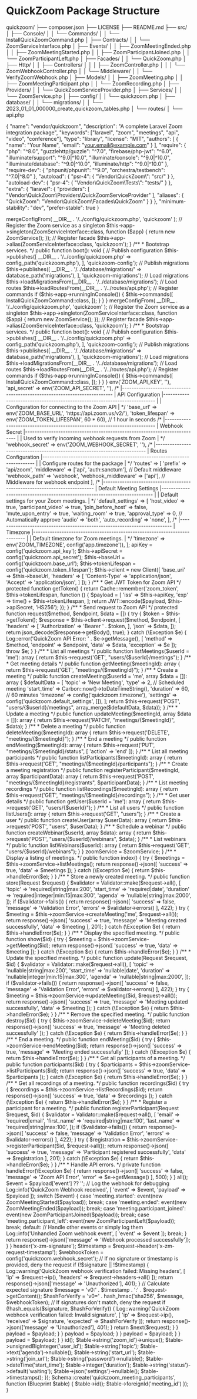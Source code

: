 # QuickZoom Package Structure

quickzoom/
├── composer.json
├── LICENSE
├── README.md
├── src/
│   ├── Console/
│   │   └── Commands/
│   │       └── InstallQuickZoomCommand.php
│   ├── Contracts/
│   │   └── ZoomServiceInterface.php
│   ├── Events/
│   │   ├── ZoomMeetingEnded.php
│   │   ├── ZoomMeetingStarted.php
│   │   ├── ZoomParticipantJoined.php
│   │   └── ZoomParticipantLeft.php
│   ├── Facades/
│   │   └── QuickZoom.php
│   ├── Http/
│   │   ├── Controllers/
│   │   │   ├── ZoomController.php
│   │   │   └── ZoomWebhookController.php
│   │   └── Middleware/
│   │       └── VerifyZoomWebhook.php
│   ├── Models/
│   │   ├── ZoomMeeting.php
│   │   ├── ZoomMeetingParticipant.php
│   │   └── ZoomRecording.php 
│   ├── Providers/
│   │   └── QuickZoomServiceProvider.php
│   ├── Services/
│   │   └── ZoomService.php
│   ├── config/
│   │   └── quickzoom.php
│   ├── database/
│   │   └── migrations/
│   │       └── 2023_01_01_000000_create_quickzoom_tables.php
│   └── routes/
│       └── api.php




{
    "name": "vendor/quickzoom",
    "description": "A complete Laravel Zoom integration package",
    "keywords": ["laravel", "zoom", "meetings", "api", "video", "conference"],
    "type": "library",
    "license": "MIT",
    "authors": [
        {
            "name": "Your Name",
            "email": "your.email@example.com"
        }
    ],
    "require": {
        "php": "^8.0",
        "guzzlehttp/guzzle": "^7.0",
        "firebase/php-jwt": "^6.0",
        "illuminate/support": "^9.0|^10.0",
        "illuminate/console": "^9.0|^10.0",
        "illuminate/database": "^9.0|^10.0",
        "illuminate/http": "^9.0|^10.0"
    },
    "require-dev": {
        "phpunit/phpunit": "^9.0",
        "orchestra/testbench": "^7.0|^8.0"
    },
    "autoload": {
        "psr-4": {
            "Vendor\\QuickZoom\\": "src/"
        }
    },
    "autoload-dev": {
        "psr-4": {
            "Vendor\\QuickZoom\\Tests\\": "tests/"
        }
    },
    "extra": {
        "laravel": {
            "providers": [
                "Vendor\\QuickZoom\\Providers\\QuickZoomServiceProvider"
            ],
            "aliases": {
                "QuickZoom": "Vendor\\QuickZoom\\Facades\\QuickZoom"
            }
        }
    },
    "minimum-stability": "dev",
    "prefer-stable": true
}



<?php

namespace Vendor\QuickZoom\Providers;

use Illuminate\Support\ServiceProvider;
use Vendor\QuickZoom\Console\Commands\InstallQuickZoomCommand;
use Vendor\QuickZoom\Contracts\ZoomServiceInterface;
use Vendor\QuickZoom\Services\ZoomService;

class QuickZoomServiceProvider extends ServiceProvider
{
    /**
     * Register services.
     */
    public function register(): void
    {
        // Merge configuration
        $this->mergeConfigFrom(
            __DIR__ . '/../config/quickzoom.php', 'quickzoom'
        );

        // Register the Zoom service as a singleton
        $this->app->singleton(ZoomServiceInterface::class, function ($app) {
            return new ZoomService();
        });

        // Register facade
        $this->app->alias(ZoomServiceInterface::class, 'quickzoom');
    }

    /**
     * Bootstrap services.
     */
    public function boot(): void
    {
        // Publish configuration
        $this->publishes([
            __DIR__ . '/../config/quickzoom.php' => config_path('quickzoom.php'),
        ], 'quickzoom-config');

        // Publish migrations
        $this->publishes([
            __DIR__ . '/../database/migrations/' => database_path('migrations'),
        ], 'quickzoom-migrations');

        // Load migrations
        $this->loadMigrationsFrom(__DIR__ . '/../database/migrations');

        // Load routes
        $this->loadRoutesFrom(__DIR__ . '/../routes/api.php');

        // Register commands
        if ($this->app->runningInConsole()) {
            $this->commands([
                InstallQuickZoomCommand::class,
            ]);
        }
    }
}




<?php

namespace Vendor\QuickZoom\Providers;

use Illuminate\Support\ServiceProvider;
use Vendor\QuickZoom\Console\Commands\InstallQuickZoomCommand;
use Vendor\QuickZoom\Contracts\ZoomServiceInterface;
use Vendor\QuickZoom\Services\ZoomService;

class QuickZoomServiceProvider extends ServiceProvider
{
    /**
     * Register services.
     */
    public function register(): void
    {
        // Merge configuration
        $this->mergeConfigFrom(
            __DIR__ . '/../config/quickzoom.php', 'quickzoom'
        );

        // Register the Zoom service as a singleton
        $this->app->singleton(ZoomServiceInterface::class, function ($app) {
            return new ZoomService();
        });

        // Register facade
        $this->app->alias(ZoomServiceInterface::class, 'quickzoom');
    }

    /**
     * Bootstrap services.
     */
    public function boot(): void
    {
        // Publish configuration
        $this->publishes([
            __DIR__ . '/../config/quickzoom.php' => config_path('quickzoom.php'),
        ], 'quickzoom-config');

        // Publish migrations
        $this->publishes([
            __DIR__ . '/../database/migrations/' => database_path('migrations'),
        ], 'quickzoom-migrations');

        // Load migrations
        $this->loadMigrationsFrom(__DIR__ . '/../database/migrations');

        // Load routes
        $this->loadRoutesFrom(__DIR__ . '/../routes/api.php');

        // Register commands
        if ($this->app->runningInConsole()) {
            $this->commands([
                InstallQuickZoomCommand::class,
            ]);
        }
    }
}


<?php

namespace Vendor\QuickZoom\Facades;

use Illuminate\Support\Facades\Facade;

/**
 * @method static array listMeetings(string $userId = 'me')
 * @method static array getMeeting(string $meetingId)
 * @method static array createMeeting(string $userId = 'me', array $data = [])
 * @method static array updateMeeting(string $meetingId, array $data = [])
 * @method static array deleteMeeting(string $meetingId)
 * @method static array endMeeting(string $meetingId)
 * @method static array listParticipants(string $meetingId)
 * @method static array registerParticipant(string $meetingId, array $participantData)
 * @method static array listRecordings(string $meetingId)
 * @method static array getUser(string $userId = 'me')
 * @method static array listUsers()
 * @method static array createUser(array $userData)
 * @method static array createWebinar(string $userId, array $data)
 * @method static array listWebinars(string $userId)
 *
 * @see \Vendor\QuickZoom\Services\ZoomService
 */
class QuickZoom extends Facade
{
    /**
     * Get the registered name of the component.
     *
     * @return string
     */
    protected static function getFacadeAccessor()
    {
        return 'quickzoom';
    }
}


<?php

namespace Vendor\QuickZoom\Contracts;

interface ZoomServiceInterface
{
    /**
     * List all meetings
     */
    public function listMeetings(string $userId = 'me'): array;

    /**
     * Get meeting details
     */
    public function getMeeting(string $meetingId): array;

    /**
     * Create a meeting
     */
    public function createMeeting(string $userId = 'me', array $data = []): array;

    /**
     * Update a meeting
     */
    public function updateMeeting(string $meetingId, array $data = []): array;

    /**
     * Delete a meeting
     */
    public function deleteMeeting(string $meetingId): array;

    /**
     * End a meeting
     */
    public function endMeeting(string $meetingId): array;

    /**
     * List all meeting participants
     */
    public function listParticipants(string $meetingId): array;

    /**
     * Create a meeting registration
     */
    public function registerParticipant(string $meetingId, array $participantData): array;

    /**
     * List meeting recordings
     */
    public function listRecordings(string $meetingId): array;

    /**
     * Get user details
     */
    public function getUser(string $userId = 'me'): array;

    /**
     * List all users
     */
    public function listUsers(): array;

    /**
     * Create a user
     */
    public function createUser(array $userData): array;

    /**
     * Schedule a webinar
     */
    public function createWebinar(string $userId, array $data): array;

    /**
     * List webinars
     */
    public function listWebinars(string $userId): array;
}


<?php

return [
    /*
    |--------------------------------------------------------------------------
    | Zoom API Credentials
    |--------------------------------------------------------------------------
    |
    | These credentials are required to access the Zoom API.
    |
    */
    'api_key' => env('ZOOM_API_KEY', ''),
    'api_secret' => env('ZOOM_API_SECRET', ''),
    
    /*
    |--------------------------------------------------------------------------
    | API Configuration
    |--------------------------------------------------------------------------
    |
    | Configuration for connecting to the Zoom API
    |
    */
    'base_url' => env('ZOOM_BASE_URL', 'https://api.zoom.us/v2/'),
    'token_lifespan' => env('ZOOM_TOKEN_LIFESPAN', 60 * 60), // 1 hour in seconds
    
    /*
    |--------------------------------------------------------------------------
    | Webhook Secret
    |--------------------------------------------------------------------------
    |
    | Used to verify incoming webhook requests from Zoom
    |
    */
    'webhook_secret' => env('ZOOM_WEBHOOK_SECRET', ''),
    
    /*
    |--------------------------------------------------------------------------
    | Routes Configuration
    |--------------------------------------------------------------------------
    |
    | Configure routes for the package
    |
    */
    'routes' => [
        'prefix' => 'api/zoom',
        'middleware' => ['api', 'auth:sanctum'], // Default middleware
        'webhook_path' => 'webhook',
        'webhook_middleware' => ['api'], // Middleware for webhook endpoint
    ],
    
    /*
    |--------------------------------------------------------------------------
    | Default Meeting Settings
    |--------------------------------------------------------------------------
    |
    | Default settings for your Zoom meetings.
    |
    */
    'default_settings' => [
        'host_video' => true,
        'participant_video' => true,
        'join_before_host' => false,
        'mute_upon_entry' => true,
        'waiting_room' => true,
        'approval_type' => 0, // Automatically approve
        'audio' => 'both',
        'auto_recording' => 'none',
    ],
    
    /*
    |--------------------------------------------------------------------------
    | Timezone
    |--------------------------------------------------------------------------
    |
    | Default timezone for Zoom meetings.
    |
    */
    'timezone' => env('ZOOM_TIMEZONE', config('app.timezone')),
];




<?php

namespace Vendor\QuickZoom\Services;

use Carbon\Carbon;
use Firebase\JWT\JWT;
use GuzzleHttp\Client;
use Illuminate\Support\Facades\Cache;
use Illuminate\Support\Facades\Log;
use Vendor\QuickZoom\Contracts\ZoomServiceInterface;

class ZoomService implements ZoomServiceInterface
{
    protected $client;
    protected $apiKey;
    protected $apiSecret;
    protected $baseUrl;
    protected $tokenLifespan;

    public function __construct()
    {
        $this->apiKey = config('quickzoom.api_key');
        $this->apiSecret = config('quickzoom.api_secret');
        $this->baseUrl = config('quickzoom.base_url');
        $this->tokenLifespan = config('quickzoom.token_lifespan');

        $this->client = new Client([
            'base_uri' => $this->baseUrl,
            'headers' => [
                'Content-Type' => 'application/json',
                'Accept' => 'application/json',
            ]
        ]);
    }

    /**
     * Get JWT Token for Zoom API
     */
    protected function getToken()
    {
        return Cache::remember('zoom_token', $this->tokenLifespan, function () {
            $payload = [
                'iss' => $this->apiKey,
                'exp' => time() + $this->tokenLifespan,
            ];
            
            return JWT::encode($payload, $this->apiSecret, 'HS256');
        });
    }

    /**
     * Send request to Zoom API
     */
    protected function request($method, $endpoint, $data = [])
    {
        try {
            $token = $this->getToken();
            
            $response = $this->client->request($method, $endpoint, [
                'headers' => [
                    'Authorization' => 'Bearer ' . $token,
                ],
                'json' => $data,
            ]);

            return json_decode($response->getBody(), true);
        } catch (\Exception $e) {
            Log::error('QuickZoom API Error: ' . $e->getMessage(), [
                'method' => $method,
                'endpoint' => $endpoint,
                'data' => $data,
                'exception' => $e
            ]);
            
            throw $e;
        }
    }

    /**
     * List all meetings
     */
    public function listMeetings($userId = 'me'): array
    {
        return $this->request('GET', "users/{$userId}/meetings");
    }

    /**
     * Get meeting details
     */
    public function getMeeting($meetingId): array
    {
        return $this->request('GET', "meetings/{$meetingId}");
    }

    /**
     * Create a meeting
     */
    public function createMeeting($userId = 'me', array $data = []): array
    {
        $defaultData = [
            'topic' => 'New Meeting',
            'type' => 2, // Scheduled meeting
            'start_time' => Carbon::now()->toDateTimeString(),
            'duration' => 60, // 60 minutes
            'timezone' => config('quickzoom.timezone'),
            'settings' => config('quickzoom.default_settings', []),
        ];

        return $this->request('POST', "users/{$userId}/meetings", array_merge($defaultData, $data));
    }

    /**
     * Update a meeting
     */
    public function updateMeeting($meetingId, array $data = []): array
    {
        return $this->request('PATCH', "meetings/{$meetingId}", $data);
    }

    /**
     * Delete a meeting
     */
    public function deleteMeeting($meetingId): array
    {
        return $this->request('DELETE', "meetings/{$meetingId}");
    }

    /**
     * End a meeting
     */
    public function endMeeting($meetingId): array
    {
        return $this->request('PUT', "meetings/{$meetingId}/status", [
            'action' => 'end'
        ]);
    }

    /**
     * List all meeting participants
     */
    public function listParticipants($meetingId): array
    {
        return $this->request('GET', "meetings/{$meetingId}/participants");
    }

    /**
     * Create a meeting registration
     */
    public function registerParticipant($meetingId, array $participantData): array
    {
        return $this->request('POST', "meetings/{$meetingId}/registrants", $participantData);
    }

    /**
     * List meeting recordings
     */
    public function listRecordings($meetingId): array
    {
        return $this->request('GET', "meetings/{$meetingId}/recordings");
    }

    /**
     * Get user details
     */
    public function getUser($userId = 'me'): array
    {
        return $this->request('GET', "users/{$userId}");
    }

    /**
     * List all users
     */
    public function listUsers(): array
    {
        return $this->request('GET', "users");
    }

    /**
     * Create a user
     */
    public function createUser(array $userData): array
    {
        return $this->request('POST', "users", $userData);
    }

    /**
     * Schedule a webinar
     */
    public function createWebinar($userId, array $data): array
    {
        return $this->request('POST', "users/{$userId}/webinars", $data);
    }

    /**
     * List webinars
     */
    public function listWebinars($userId): array
    {
        return $this->request('GET', "users/{$userId}/webinars");
    }
}

<?php

namespace Vendor\QuickZoom\Http\Controllers;

use Illuminate\Http\Request;
use Illuminate\Routing\Controller;
use Illuminate\Support\Facades\Validator;
use Vendor\QuickZoom\Contracts\ZoomServiceInterface;

class ZoomController extends Controller
{
    protected $zoomService;

    public function __construct(ZoomServiceInterface $zoomService)
    {
        $this->zoomService = $zoomService;
    }

    /**
     * Display a listing of meetings.
     */
    public function index()
    {
        try {
            $meetings = $this->zoomService->listMeetings();
            return response()->json([
                'success' => true,
                'data' => $meetings
            ]);
        } catch (\Exception $e) {
            return $this->handleError($e);
        }
    }

    /**
     * Store a newly created meeting.
     */
    public function store(Request $request)
    {
        $validator = Validator::make($request->all(), [
            'topic' => 'required|string|max:200',
            'start_time' => 'required|date',
            'duration' => 'required|integer|min:15|max:300',
            'agenda' => 'nullable|string|max:2000',
        ]);

        if ($validator->fails()) {
            return response()->json([
                'success' => false,
                'message' => 'Validation Error',
                'errors' => $validator->errors()
            ], 422);
        }

        try {
            $meeting = $this->zoomService->createMeeting('me', $request->all());
            return response()->json([
                'success' => true,
                'message' => 'Meeting created successfully',
                'data' => $meeting
            ], 201);
        } catch (\Exception $e) {
            return $this->handleError($e);
        }
    }

    /**
     * Display the specified meeting.
     */
    public function show($id)
    {
        try {
            $meeting = $this->zoomService->getMeeting($id);
            return response()->json([
                'success' => true,
                'data' => $meeting
            ]);
        } catch (\Exception $e) {
            return $this->handleError($e);
        }
    }

    /**
     * Update the specified meeting.
     */
    public function update(Request $request, $id)
    {
        $validator = Validator::make($request->all(), [
            'topic' => 'nullable|string|max:200',
            'start_time' => 'nullable|date',
            'duration' => 'nullable|integer|min:15|max:300',
            'agenda' => 'nullable|string|max:2000',
        ]);

        if ($validator->fails()) {
            return response()->json([
                'success' => false,
                'message' => 'Validation Error',
                'errors' => $validator->errors()
            ], 422);
        }

        try {
            $meeting = $this->zoomService->updateMeeting($id, $request->all());
            return response()->json([
                'success' => true,
                'message' => 'Meeting updated successfully',
                'data' => $meeting
            ]);
        } catch (\Exception $e) {
            return $this->handleError($e);
        }
    }

    /**
     * Remove the specified meeting.
     */
    public function destroy($id)
    {
        try {
            $this->zoomService->deleteMeeting($id);
            return response()->json([
                'success' => true,
                'message' => 'Meeting deleted successfully'
            ]);
        } catch (\Exception $e) {
            return $this->handleError($e);
        }
    }

    /**
     * End a meeting.
     */
    public function endMeeting($id)
    {
        try {
            $this->zoomService->endMeeting($id);
            return response()->json([
                'success' => true,
                'message' => 'Meeting ended successfully'
            ]);
        } catch (\Exception $e) {
            return $this->handleError($e);
        }
    }

    /**
     * Get all participants of a meeting.
     */
    public function participants($id)
    {
        try {
            $participants = $this->zoomService->listParticipants($id);
            return response()->json([
                'success' => true,
                'data' => $participants
            ]);
        } catch (\Exception $e) {
            return $this->handleError($e);
        }
    }

    /**
     * Get all recordings of a meeting.
     */
    public function recordings($id)
    {
        try {
            $recordings = $this->zoomService->listRecordings($id);
            return response()->json([
                'success' => true,
                'data' => $recordings
            ]);
        } catch (\Exception $e) {
            return $this->handleError($e);
        }
    }

    /**
     * Register a participant for a meeting.
     */
    public function registerParticipant(Request $request, $id)
    {
        $validator = Validator::make($request->all(), [
            'email' => 'required|email',
            'first_name' => 'required|string|max:100',
            'last_name' => 'required|string|max:100',
        ]);

        if ($validator->fails()) {
            return response()->json([
                'success' => false,
                'message' => 'Validation Error',
                'errors' => $validator->errors()
            ], 422);
        }

        try {
            $registration = $this->zoomService->registerParticipant($id, $request->all());
            return response()->json([
                'success' => true,
                'message' => 'Participant registered successfully',
                'data' => $registration
            ], 201);
        } catch (\Exception $e) {
            return $this->handleError($e);
        }
    }

    /**
     * Handle API errors.
     */
    private function handleError(\Exception $e)
    {
        return response()->json([
            'success' => false,
            'message' => 'Zoom API Error',
            'error' => $e->getMessage()
        ], 500);
    }
}


<?php

namespace Vendor\QuickZoom\Http\Controllers;

use Illuminate\Http\Request;
use Illuminate\Routing\Controller;
use Illuminate\Support\Facades\Log;
use Vendor\QuickZoom\Events\ZoomMeetingEnded;
use Vendor\QuickZoom\Events\ZoomMeetingStarted;
use Vendor\QuickZoom\Events\ZoomParticipantJoined;
use Vendor\QuickZoom\Events\ZoomParticipantLeft;

class ZoomWebhookController extends Controller
{
    public function handle(Request $request)
    {
        $payload = $request->all();
        $event = $payload['event'] ?? '';
        
        // Log the webhook for debugging
        Log::info('QuickZoom Webhook received', [
            'event' => $event,
            'payload' => $payload
        ]);
        
        switch ($event) {
            case 'meeting.started':
                event(new ZoomMeetingStarted($payload));
                break;
                
            case 'meeting.ended':
                event(new ZoomMeetingEnded($payload));
                break;
                
            case 'meeting.participant_joined':
                event(new ZoomParticipantJoined($payload));
                break;
                
            case 'meeting.participant_left':
                event(new ZoomParticipantLeft($payload));
                break;
                
            default:
                // Handle other events or simply log them
                Log::info('Unhandled Zoom webhook event', [
                    'event' => $event
                ]);
                break;
        }
        
        return response()->json(['message' => 'Webhook processed successfully']);
    }
}



<?php

namespace Vendor\QuickZoom\Http\Middleware;

use Closure;
use Illuminate\Http\Request;
use Illuminate\Support\Facades\Log;

class VerifyZoomWebhook
{
    /**
     * Handle an incoming request.
     *
     * @param  \Illuminate\Http\Request  $request
     * @param  \Closure  $next
     * @return mixed
     */
    public function handle(Request $request, Closure $next)
    {
        // If webhook verification is not enabled, allow the request
        if (!config('quickzoom.webhook_secret')) {
            return $next($request);
        }

        $signature = $request->header('x-zm-signature');
        $timestamp = $request->header('x-zm-request-timestamp');
        $webhookToken = config('quickzoom.webhook_secret');
        
        // If no signature or timestamp is provided, deny the request
        if (!$signature || !$timestamp) {
            Log::warning('QuickZoom webhook verification failed: Missing headers', [
                'ip' => $request->ip(),
                'headers' => $request->headers->all()
            ]);
            
            return response()->json(['message' => 'Unauthorized'], 401);
        }
        
        // Calculate expected signature
        $message = 'v0:' . $timestamp . ':' . $request->getContent();
        $hashForVerify = 'v0=' . hash_hmac('sha256', $message, $webhookToken);
        
        // If signatures don't match, deny the request
        if (!hash_equals($signature, $hashForVerify)) {
            Log::warning('QuickZoom webhook verification failed: Invalid signature', [
                'ip' => $request->ip(),
                'received' => $signature,
                'expected' => $hashForVerify
            ]);
            
            return response()->json(['message' => 'Unauthorized'], 401);
        }
        
        return $next($request);
    }
}


<?php

namespace Vendor\QuickZoom\Events;

use Illuminate\Broadcasting\InteractsWithSockets;
use Illuminate\Foundation\Events\Dispatchable;
use Illuminate\Queue\SerializesModels;

class ZoomMeetingStarted
{
    use Dispatchable, InteractsWithSockets, SerializesModels;

    public $payload;

    /**
     * Create a new event instance.
     */
    public function __construct($payload)
    {
        $this->payload = $payload;
    }
}

<?php

namespace Vendor\QuickZoom\Events;

use Illuminate\Broadcasting\InteractsWithSockets;
use Illuminate\Foundation\Events\Dispatchable;
use Illuminate\Queue\SerializesModels;

class ZoomMeetingEnded
{
    use Dispatchable, InteractsWithSockets, SerializesModels;

    public $payload;

    /**
     * Create a new event instance.
     */
    public function __construct($payload)
    {
        $this->payload = $payload;
    }
}

<?php

namespace Vendor\QuickZoom\Events;

use Illuminate\Broadcasting\InteractsWithSockets;
use Illuminate\Foundation\Events\Dispatchable;
use Illuminate\Queue\SerializesModels;

class ZoomParticipantJoined
{
    use Dispatchable, InteractsWithSockets, SerializesModels;

    public $payload;

    /**
     * Create a new event instance.
     */
    public function __construct($payload)
    {
        $this->payload = $payload;
    }
}

<?php

namespace Vendor\QuickZoom\Events;

use Illuminate\Broadcasting\InteractsWithSockets;
use Illuminate\Foundation\Events\Dispatchable;
use Illuminate\Queue\SerializesModels;

class ZoomParticipantLeft
{
    use Dispatchable, InteractsWithSockets, SerializesModels;

    public $payload;

    /**
     * Create a new event instance.
     */
    public function __construct($payload)
    {
        $this->payload = $payload;
    }
}



<?php

use Illuminate\Database\Migrations\Migration;
use Illuminate\Database\Schema\Blueprint;
use Illuminate\Support\Facades\Schema;

return new class extends Migration
{
    /**
     * Run the migrations.
     */
    public function up(): void
    {
        Schema::create('quickzoom_meetings', function (Blueprint $table) {
            $table->id();
            $table->string('zoom_id')->unique();
            $table->unsignedBigInteger('user_id');
            $table->string('topic');
            $table->text('agenda')->nullable();
            $table->string('start_url');
            $table->string('join_url');
            $table->string('password')->nullable();
            $table->dateTime('start_time');
            $table->integer('duration');
            $table->string('status')->default('waiting');
            $table->json('settings')->nullable();
            $table->timestamps();
        });

        Schema::create('quickzoom_meeting_participants', function (Blueprint $table) {
            $table->id();
            $table->foreignId('meeting_id')
        });

    }